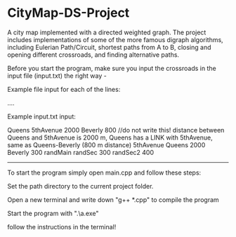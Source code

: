 # CityMap-DS-Project
A city map implemented with a directed weighted graph. The project includes implementations of some of the more famous digraph algorithms, including Eulerian Path/Circuit, shortest paths from A to B, closing and opening different crossroads, and finding alternative paths.

Before you start the program, make sure you input the crossroads in the input file (input.txt) the right way -

Example file input for each of the lines:

<mainCrossroad> <secondaryCrossroad> <distanceBetweenMainAndSecondary> <secondary2> <distanceBetweenMainAndSecondary2> .... <secondaryN> <distanceBetweenMainAndSecondaryN>

Example input.txt input:

Queens 5thAvenue 2000 Beverly 800 //do not write this! distance between Queens and 5thAvenue is 2000 m, Queens has a LINK with 5thAvenue, same as  Queens-Beverly (800 m distance)
5thAvenue Queens 2000 Beverly 300
randMain randSec 300 randSec2 400

-------------------------------------------------------------------
To start the program simply open main.cpp and follow these steps:

Set the path directory to the current project folder.

Open a new terminal and write down "g++ *.cpp" to compile the program

Start the program with ".\a.exe"

follow the instructions in the terminal!
